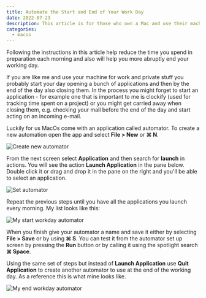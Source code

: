 ```yaml
---
title: Automate the Start and End of Your Work Day
date: 2022-07-23
description: This article is for those who own a Mac and use their machine for work and in private. If there are a bunch of applications you launch at the start of every day and stop by the end keep on reading.
categories:
  - macos
---
```


Following the instructions in this article help reduce the time you spend in preparation each morning and also will help you more abruptly end your working day.

If you are like me and use your machine for work and private stuff you probably start your day opening a bunch of applications and then by the end of the day also closing them. In the process you might forget to start an application - for example one that is important to me is clockify (used for tracking time spent on a project) or you might get carried away when closing them, e.g. checking your mail before the end of the day and start acting on an incoming e-mail.

Luckily for us MacOs come with an application called automator. To create a new automation open the app and select **File > New** or **⌘ N**.

![Create new automator](https://blog-radi.s3.amazonaws.com/automate-the-start-and-end-of-your-work-day/automator_screenshot_1.png#center)

From the next screen select **Application** and then search for **launch** in actions. You will see the action **Launch Application** in the pane below. Double click it or drag and drop it in the pane on the right and you'll be able to select an application.

![Set automator](https://blog-radi.s3.amazonaws.com/automate-the-start-and-end-of-your-work-day/automator_screenshot_2.png#center)

Repeat the previous steps until you have all the applications you launch every morning. My list looks like this:

![My start workday automator](https://blog-radi.s3.amazonaws.com/automate-the-start-and-end-of-your-work-day/automator_screenshot_3.png#center)

When you finish give your automator a name and save it either by selecting **File > Save** or by using **⌘ S**. You can test it from the automator set up screen by pressing the **Run** button or by calling it using the spotlight search **⌘ Space**.

Using the same set of steps but instead of **Launch Application** use **Quit Application** to create another automator to use at the end of the working day. As a reference this is what mine looks like.

![My end workday automator](https://blog-radi.s3.amazonaws.com/automate-the-start-and-end-of-your-work-day/automator_screenshot_4.png#center)

